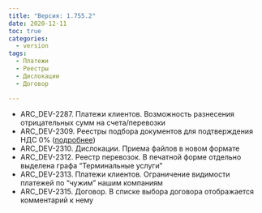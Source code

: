 ```yaml
---
title: "Версия: 1.755.2"
date: 2020-12-11
toc: true
categories:
  - version
tags:
  - Платежи
  - Реестры
  - Дислокации
  - Договор

---
```


-   ARC_DEV-2287. Платежи клиентов. Возможность разнесения отрицательных сумм на счета/перевозки
-   ARC_DEV-2309. Реестры подбора документов для подтверждения НДС 0% ([подробнее](/assets/images/../docs/customers/reestrVAT0/))
-   ARC_DEV-2310. Дислокации. Приема файлов в новом формате
-   ARC_DEV-2312. Реестр перевозок. В печатной форме отдельно выделена графа “Терминальные услуги”
-   ARC_DEV-2313. Платежи клиентов. Ограничение видимости платежей по “чужим” нашим компаниям
-   ARC_DEV-2315. Договор. В списке выбора договора отображается комментарий к нему
